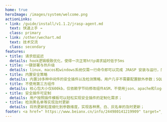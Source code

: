 ```yaml
---
home: true
heroImage: /images/system/welcome.png
actionLinks:
- link: /guide/install/v1.1.2/jrasp-agent.md
  text: 快速上手 →
  class: primary
- link: /other/wechart.md
  text: 技术交流
  class: secondary
features:
- title: 请求低延迟
  details: hook逻辑极致优化，使得一次正常http请求延时低于5ms
- title: 一键部署与热升级
  details: linux、macos和windows系统仅需一行命令即可以完成 JRASP 安装与运行，同时不需要重启就可以完成检测模块的热升级与热卸载
- title: 内置安全策略
  details: 内置10多种中间件的安全插件以及检测策略，用户几乎不需要配置额外参数；SQL注入采用无规则检测算法
- title: 不使用第三方组件
  details: 核心包大小仅600kb，仅依赖字节码修改组件ASM，不使用json、apache和log4j等三方框架引擎
- title: 安全插件可定制
  details: 用户按照插件模板可以轻松实现安全插件的定制化需求；
- title: 检测黑名单等实现及时更新
  details: 将热更新粒度细化到参数维度，实现各种黑、白、灰名单的及时更新；  
footer: <a href=" https://www.beianx.cn/info/244980141219909" target="_blank">沪ICP备18021433号</a> | Copyright © 2019～2023 jrasp 安全，All rights reserved. 
---
```

                                                                                                                                                                                                   

